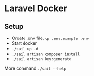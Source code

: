 # Laravel Docker

## Setup
- Create .env file. `cp .env.example .env`
- Start docker
- `./sail up -d`
- `./sail artisan composer install`
- `./sail artisan key:generate`

More command `./sail --help`

